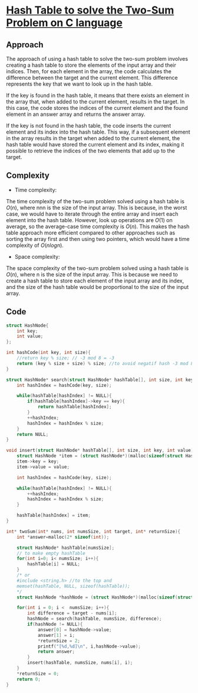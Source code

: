 # [Hash Table to solve the Two-Sum Problem on C language](https://leetcode.com/problems/two-sum/solutions/3129365/hash-table-to-solve-the-two-sum-problem-on-c-language/)
## Approach

The approach of using a hash table to solve the two-sum problem involves creating a hash table to store the elements of the input array and their indices. Then, for each element in the array, the code calculates the difference between the target and the current element. This difference represents the key that we want to look up in the hash table.

If the key is found in the hash table, it means that there exists an element in the array that, when added to the current element, results in the target. In this case, the code stores the indices of the current element and the found element in an answer array and returns the answer array.

If the key is not found in the hash table, the code inserts the current element and its index into the hash table. This way, if a subsequent element in the array results in the target when added to the current element, the hash table would have stored the current element and its index, making it possible to retrieve the indices of the two elements that add up to the target.

## Complexity

- Time complexity:

The time complexity of the two-sum problem solved using a hash table is $O(n)$, where nnn is the size of the input array. This is because, in the worst case, we would have to iterate through the entire array and insert each element into the hash table. However, look up operations are $O(1)$ on average, so the average-case time complexity is $O(n)$. This makes the hash table approach more efficient compared to other approaches such as sorting the array first and then using two pointers, which would have a time complexity of $O(nlogn)$.

- Space complexity:

The space complexity of the two-sum problem solved using a hash table is $O(n)$, where n is the size of the input array. This is because we need to create a hash table to store each element of the input array and its index, and the size of the hash table would be proportional to the size of the input array.

## Code

```cpp
struct HashNode{
    int key;
    int value;
};

int hashCode(int key, int size){
    //return key % size; // -3 mod 8 = -3
    return (key % size + size) % size; //to avoid negatif hash -3 mod 8 = 5
}

struct HashNode* search(struct HashNode* hashTable[], int size, int key){
    int hashIndex = hashCode(key, size);

    while(hashTable[hashIndex] != NULL){
        if(hashTable[hashIndex]->key == key){
            return hashTable[hashIndex];
        }
        ++hashIndex;
        hashIndex = hashIndex % size;
    }
    return NULL;
}

void insert(struct HashNode* hashTable[], int size, int key, int value){
    struct HashNode *item = (struct HashNode*)(malloc(sizeof(struct HashNode)));
    item->key = key;
    item->value = value;

    int hashIndex = hashCode(key, size);

    while(hashTable[hashIndex] != NULL){
        ++hashIndex;
        hashIndex = hashIndex % size;
    }

    hashTable[hashIndex] = item;
}

int* twoSum(int* nums, int numsSize, int target, int* returnSize){
    int *answer=malloc(2* sizeof(int));

    struct HashNode* hashTable[numsSize];
    // to make empty hashTable
    for(int i=0; i< numsSize; i++){
        hashTable[i] = NULL;
    }
    /* or 
    #include <string.h> //to the top and 
    memset(hashTable, NULL, sizeof(hashTable));
    */
    struct HashNode *hashNode = (struct HashNode*)(malloc(sizeof(struct HashNode)));

    for(int i = 0; i <  numsSize; i++){
        int difference = target - nums[i];
        hashNode = search(hashTable, numsSize, difference);
        if(hashNode != NULL){
            answer[0] = hashNode->value;
            answer[1] = i;
            *returnSize = 2;
            printf("[%d,%d]\n", i,hashNode->value);
            return answer;
        }
        insert(hashTable, numsSize, nums[i], i);
    }
    *returnSize = 0;
    return 0;
}
```
